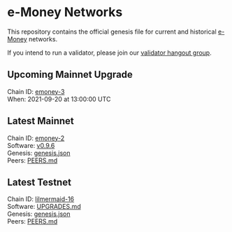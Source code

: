 # e-Money Networks

This repository contains the official genesis file for current and historical [e-Money](https://e-money.com) networks.

If you intend to run a validator, please join our [validator hangout group](https://t.me/joinchat/HBB5elfpWv8rADBFhhjbtg).

## Upcoming Mainnet Upgrade

Chain ID: [emoney-3](emoney-3/README.md)  
When: 2021-09-20 at 13:00:00 UTC  

## Latest Mainnet

Chain ID: [emoney-2](emoney-2/README.md)  
Software: [v0.9.6](https://github.com/e-money/em-ledger/releases/tag/v0.9.6)  
Genesis:  [genesis.json](https://raw.githubusercontent.com/e-money/networks/master/emoney-2/genesis.json)  
Peers: [PEERS.md](emoney-2/PEERS.md)

## Latest Testnet

Chain ID: [lilmermaid-16](lilmermaid-16/README.md)  
Software: [UPGRADES.md](lilmermaid-16/UPGRADES.md)  
Genesis:  [genesis.json](https://raw.githubusercontent.com/e-money/networks/master/lilmermaid-16/genesis.json)  
Peers: [PEERS.md](lilmermaid-16/PEERS.md)  
